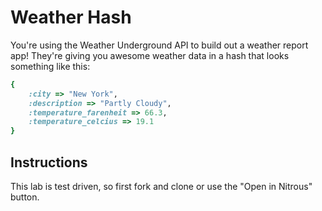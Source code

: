 # Weather Hash

You're using the Weather Underground API to build out a weather report app! They're giving you awesome weather data in a hash that looks something like this: 

```ruby
{
	:city => "New York",
	:description => "Partly Cloudy",
	:temperature_farenheit => 66.3,
	:temperature_celcius => 19.1
}

``` 

## Instructions

This lab is test driven, so first fork and clone or use the "Open in Nitrous" button. 